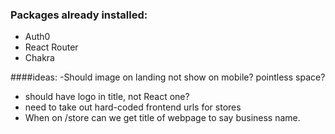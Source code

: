 ### Packages already installed:

- Auth0
- React Router
- Chakra

####ideas:
-Should image on landing not show on mobile? pointless space?
- should have logo in title, not React one?
- need to take out hard-coded frontend urls for stores
- When on /store can we get title of webpage to say business name.